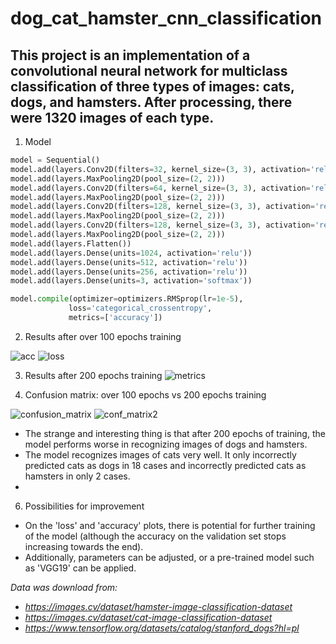 # dog_cat_hamster_cnn_classification

## This project is an implementation of a convolutional neural network for multiclass classification of three types of images: cats, dogs, and hamsters. After processing, there were 1320 images of each type.


1) Model

```python
model = Sequential()
model.add(layers.Conv2D(filters=32, kernel_size=(3, 3), activation='relu', input_shape=(150, 150, 3)))
model.add(layers.MaxPooling2D(pool_size=(2, 2)))
model.add(layers.Conv2D(filters=64, kernel_size=(3, 3), activation='relu'))
model.add(layers.MaxPooling2D(pool_size=(2, 2)))
model.add(layers.Conv2D(filters=128, kernel_size=(3, 3), activation='relu'))
model.add(layers.MaxPooling2D(pool_size=(2, 2)))
model.add(layers.Conv2D(filters=128, kernel_size=(3, 3), activation='relu'))
model.add(layers.MaxPooling2D(pool_size=(2, 2)))
model.add(layers.Flatten())
model.add(layers.Dense(units=1024, activation='relu'))
model.add(layers.Dense(units=512, activation='relu'))
model.add(layers.Dense(units=256, activation='relu'))
model.add(layers.Dense(units=3, activation='softmax'))

model.compile(optimizer=optimizers.RMSprop(lr=1e-5),
             loss='categorical_crossentropy',
             metrics=['accuracy'])
```


2) Results after over 100 epochs training
   
![acc](https://github.com/kamil-caly/dog_cat_hamster_cnn_classification/assets/66841315/aa5c7af3-68d6-487d-b80b-718bdfe3a8a8)
![loss](https://github.com/kamil-caly/dog_cat_hamster_cnn_classification/assets/66841315/ebb8ab7b-364e-4155-b627-44a61b97649a)


3) Results after 200 epochs training
![metrics](https://github.com/kamil-caly/dog_cat_hamster_cnn_classification/assets/66841315/a6eaa26e-b1f4-4dd0-b568-21bc1691b8d9)


4) Confusion matrix: over 100 epochs vs 200 epochs training
   
![confusion_matrix](https://github.com/kamil-caly/dog_cat_hamster_cnn_classification/assets/66841315/0102ea60-ae66-4675-92ea-813b678397d6)
![conf_matrix2](https://github.com/kamil-caly/dog_cat_hamster_cnn_classification/assets/66841315/5e133e80-09be-4dc4-9913-1700a56468dc)
- The strange and interesting thing is that after 200 epochs of training, the model performs worse in recognizing images of dogs and hamsters.
- The model recognizes images of cats very well. It only incorrectly predicted cats as dogs in 18 cases and incorrectly predicted cats as hamsters in only 2 cases.
- 

6) Possibilities for improvement
- On the 'loss' and 'accuracy' plots, there is potential for further training of the model (although the accuracy on the validation set stops increasing towards the end).
- Additionally, parameters can be adjusted, or a pre-trained model such as 'VGG19' can be applied.


<em>Data was download from: 
- https://images.cv/dataset/hamster-image-classification-dataset
- https://images.cv/dataset/cat-image-classification-dataset
- https://www.tensorflow.org/datasets/catalog/stanford_dogs?hl=pl
 </em>









